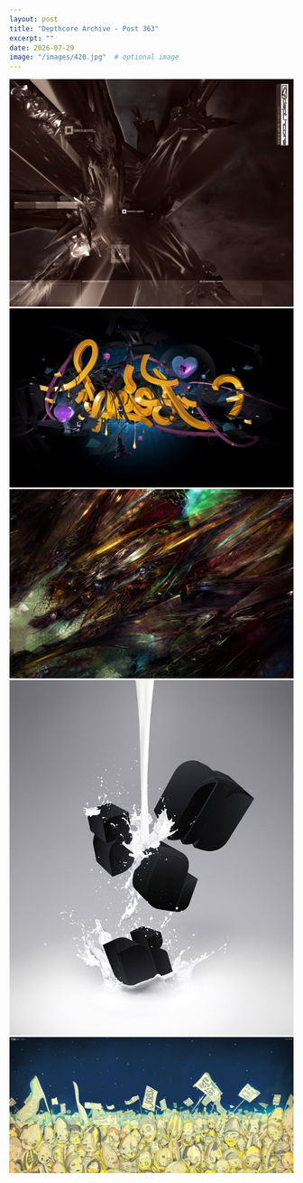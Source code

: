 ```yaml
---
layout: post
title: "Depthcore Archive - Post 363"
excerpt: ""
date: 2026-07-29
image: "/images/420.jpg"  # optional image
---
```


<img src="/images/420.jpg">
<img src="/images/4200.jpg" alt="4200.jpg"/>
<img src="/images/4204.jpg" alt="4204.jpg"/>
<img src="/images/4205.jpg" alt="4205.jpg"/>
<img src="/images/4208.jpg" alt="4208.jpg"/>
